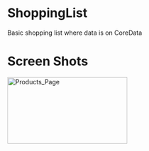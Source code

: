 # ShoppingList
Basic shopping list where data is on CoreData

# Screen Shots #
<img width= "270" height= "150" alt="Products_Page" src="https://github.com/drgndenis/Flutter_Login_Page/assets/101059619/0350c298-88b2-45f0-8ef7-026479ab10bd">
